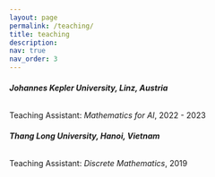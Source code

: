 ```yaml
---
layout: page
permalink: /teaching/
title: teaching
description:
nav: true
nav_order: 3
---
```


###### **Johannes Kepler University, Linz, Austria** 

Teaching Assistant: *Mathematics for AI*, 2022 - 2023


###### **Thang Long University, Hanoi, Vietnam** 

Teaching Assistant: *Discrete Mathematics*, 2019
